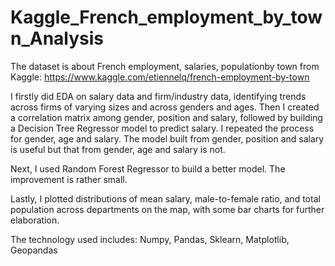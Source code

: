 # Kaggle_French_employment_by_town_Analysis
The dataset is about French employment, salaries, populationby town from Kaggle: https://www.kaggle.com/etiennelq/french-employment-by-town

I firstly did EDA on salary data and firm/industry data, identifying trends across firms of varying sizes and across genders and ages.
Then I created a correlation matrix among gender, position and salary, followed by building a Decision Tree Regressor model to predict salary. I repeated the process for gender, age and salary. The model built from gender, position and salary is useful but that from gender, age and salary is not.

Next, I used Random Forest Regressor to build a better model. The improvement is rather small.

Lastly, I plotted distributions of mean salary, male-to-female ratio, and total population across departments on the map, with some bar charts for further elaboration.

The technology used includes:
Numpy, Pandas, Sklearn, Matplotlib, Geopandas


